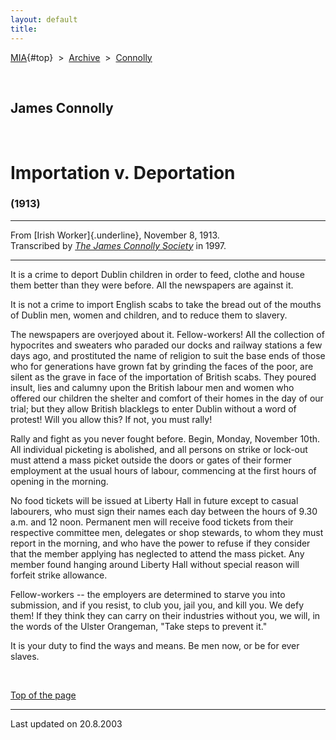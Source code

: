 ```yaml
---
layout: default
title: 
---
```

[MIA](../../../../index.htm){#top}  \> 
[Archive](../../../index.htm)  \>  [Connolly](../../index.htm)

 

## James Connolly

 

# Importation v. Deportation

### (1913)

------------------------------------------------------------------------

From [Irish Worker]{.underline}, November 8, 1913.\
Transcribed by [*The James Connolly
Society*](http://www.wageslave.org/jcs/) in 1997.

------------------------------------------------------------------------

It is a crime to deport Dublin children in order to feed, clothe and
house them better than they were before. All the newspapers are against
it.

It is not a crime to import English scabs to take the bread out of the
mouths of Dublin men, women and children, and to reduce them to slavery.

The newspapers are overjoyed about it. Fellow-workers! All the
collection of hypocrites and sweaters who paraded our docks and railway
stations a few days ago, and prostituted the name of religion to suit
the base ends of those who for generations have grown fat by grinding
the faces of the poor, are silent as the grave in face of the
importation of British scabs. They poured insult, lies and calumny upon
the British labour men and women who offered our children the shelter
and comfort of their homes in the day of our trial; but they allow
British blacklegs to enter Dublin without a word of protest! Will you
allow this? If not, you must rally!

Rally and fight as you never fought before. Begin, Monday, November
10th. All individual picketing is abolished, and all persons on strike
or lock-out must attend a mass picket outside the doors or gates of
their former employment at the usual hours of labour, commencing at the
first hours of opening in the morning.

No food tickets will be issued at Liberty Hall in future except to
casual labourers, who must sign their names each day between the hours
of 9.30 a.m. and 12 noon. Permanent men will receive food tickets from
their respective committee men, delegates or shop stewards, to whom they
must report in the morning, and who have the power to refuse if they
consider that the member applying has neglected to attend the mass
picket. Any member found hanging around Liberty Hall without special
reason will forfeit strike allowance.

Fellow-workers -- the employers are determined to starve you into
submission, and if you resist, to club you, jail you, and kill you. We
defy them! If they think they can carry on their industries without you,
we will, in the words of the Ulster Orangeman, "Take steps to prevent
it."

It is your duty to find the ways and means. Be men now, or be for ever
slaves.

 

[Top of the page](#top)

------------------------------------------------------------------------

Last updated on 20.8.2003
